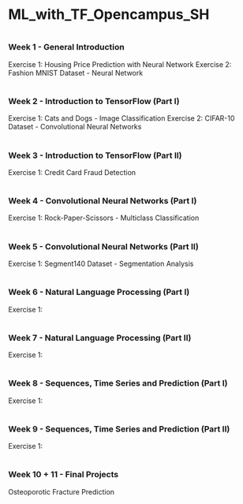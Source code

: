 # ML_with_TF_Opencampus_SH
 #
### Week 1 - General Introduction 
  Exercise 1: Housing Price Prediction with Neural Network
  Exercise 2: Fashion MNIST Dataset - Neural Network
  #
### Week 2 - Introduction to TensorFlow (Part I)
  Exercise 1: Cats and Dogs - Image Classification 
  Exercise 2: CIFAR-10 Dataset - Convolutional Neural Networks 
  #
### Week 3 - Introduction to TensorFlow (Part II)
  Exercise 1: Credit Card Fraud Detection
  #
### Week 4 - Convolutional Neural Networks (Part I)
  Exercise 1: Rock-Paper-Scissors - Multiclass Classification 
   #
### Week 5 - Convolutional Neural Networks (Part II)
  Exercise 1: Segment140 Dataset - Segmentation Analysis
   #
### Week 6 - Natural Language Processing (Part I)
  Exercise 1:
   #
### Week 7 - Natural Language Processing (Part II)
  Exercise 1: 
   #
### Week 8 - Sequences, Time Series and Prediction (Part I)
  Exercise 1: 
   #
### Week 9 - Sequences, Time Series and Prediction (Part II)
  Exercise 1: 
   #
### Week 10 + 11 - Final Projects
  Osteoporotic Fracture Prediction
  
  
